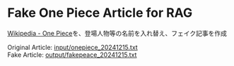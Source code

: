 # Fake One Piece Article for RAG

[Wikipedia - One Piece](https://ja.wikipedia.org/wiki/ONE_PIECE)を、登場人物等の名前を入れ替え、フェイク記事を作成

Original Article: [input/onepiece_20241215.txt](input/onepiece_20241215.txt)  
Fake Article: [output/fakepeace_20241215.txt](output/fakepeace_20241215.txt)
